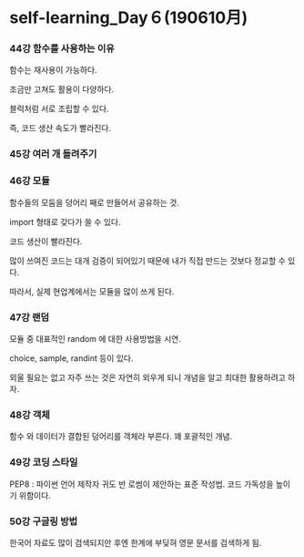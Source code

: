 # self-learning_Day６(190610月)

### 44강 함수를 사용하는 이유

함수는 재사용이 가능하다.

조금만 고쳐도 활용이 다양하다.

블럭처럼 서로 조립할 수 있다.

즉, 코드 생산 속도가 빨라진다.

### 45강 여러 개 돌려주기

### 46강 모듈

함수들의 모둠을 덩어리 째로 만들어서 공유하는 것.

import 형태로 갖다가 쓸 수 있다.

코드 생산이 빨라진다. 

많이 쓰여진 코드는 대개 검증이 되어있기 때문에 내가 직접 만드는 것보다 정교할 수 있다.

따라서, 실제 현업계에서는 모듈을 많이 쓰게 된다.

### 47강 랜덤

모듈 중 대표적인 random 에 대한 사용방법을 시연.

choice, sample, randint 등이 있다.

외울 필요는 없고 자주 쓰는 것은 자연히 외우게 되니 개념을 알고 최대한 활용하려고 하자.

### 48강 객체

함수 와 데이터가 결합된 덩어리를 객체라 부른다. 꽤 포괄적인 개념.

### 49강 코딩 스타일

PEP8 : 파이썬 언어 제작자 귀도 반 로썸이 제안하는 표준 작성법. 코드 가독성을 높이기 위함이다.

### 50강 구글링 방법

한국어 자료도 많이 검색되지만 후엔 한계에 부딪혀 영문 문서를 검색하게 됨.

